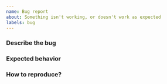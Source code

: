 ```yaml
---
name: Bug report
about: Something isn't working, or doesn't work as expected
labels: bug
---
```


### Describe the bug

<!-- A clear and concise description of what the bug is. -->

### Expected behavior

<!-- A clear and concise description of what you expected to happen. -->

### How to reproduce?

<!-- A step-by-step, reproducible process. -->
